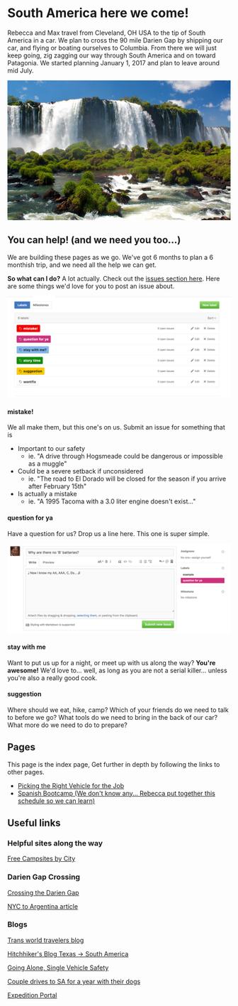 

# South America here we come!

Rebecca and Max travel from Cleveland, OH USA to the tip of South America in a car.  We plan to cross the 90 mile Darien Gap by shipping our car, and flying or boating ourselves to Columbia.  From there we will just keep going, zig zagging our way through South America and on toward Patagonia.  We started planning January 1, 2017 and plan to leave around mid July.

![South America here we come...](boring_images/iguazu-falls-south-america.jpg)


## You can help! (and we need you too...)

We are building these pages as we go.  We've got 6 months to plan a 6 monthish trip, and we need all the help we can get. 

**So what can I do?** A lot actually.  Check out the [issues section here](https://github.com/buckmaxwell/rnm-travel-the-world/issues).  Here are some things we'd love for you to post an issue about.

![The Labels](boring_images/labels.png)

#### mistake!

We all make them, but this one's on us.  Submit an issue for something that is

 + Important to our safety
 	- ie. "A drive through Hogsmeade could be dangerous or impossible as a muggle"
 + Could be a severe setback if unconsidered
 	- ie. "The road to El Dorado will be closed for the season if you arrive after February 15th"
 + Is actually a mistake
 	- ie. "A 1995 Tacoma with a 3.0 liter engine doesn't exist..."

#### question for ya

Have a question for us?  Drop us a line here. This one is super simple.

![Question For Ya](boring_images/question_for_ya.png)

#### stay with me

Want to put us up for a night, or meet up with us along the way?  **You're awesome!** We'd love to... well, as long as you are not a serial killer... unless you're also a really good cook.

#### suggestion

Where should we eat, hike, camp?  Which of your friends do we need to talk to before we go?  What tools do we need to bring in the back of our car?  What more do we need to do to prepare?



## Pages


This page is the index page, Get further in depth by following the links to other pages.

 - [Picking the Right Vehicle for the Job](car.md)
 - [Spanish Bootcamp (We don't know any... Rebecca put together this schedule so we can learn)](spanish-bootcamp.md)


## Useful links

### Helpful sites along the way

[Free Campsites by City](https://freecampsites.net/#!Columbus,+OH,+United+States)

### Darien Gap Crossing

[Crossing the Darien Gap](http://www.drivetheamericas.com/wiki/vehicle-shipping-across-darien-gap)

[NYC to Argentina article](http://www.nbcnews.com/id/35876322/ns/travel-active_travel/t/-mile-drive-south-nyc-argentina/#.WHah67YrKYU)


### Blogs

[Trans world travelers blog](http://transworldexpedition.com/)

[Hitchhiker's Blog Texas -> South America](https://hitchtheworld.com/)

[Going Alone, Single Vehicle Safety](https://www.tacomaworld.com/threads/going-alone-single-vehicle-wheeling-safety.454083/)

[Couple drives to SA for a year with their dogs](http://southamericadrive.com/)

[Expedition Portal](http://expeditionportal.com/)













